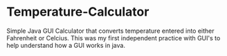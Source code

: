 # Temperature-Calculator

Simple Java GUI Calculator that converts temperature entered into either Fahrenheit or Celcius. This was my first independent practice with GUI's to help understand how a GUI works in java.
